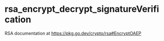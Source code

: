 # rsa_encrypt_decrypt_signatureVerification

RSA documentation at https://pkg.go.dev/crypto/rsa#EncryptOAEP


